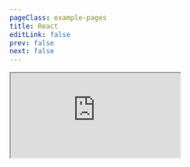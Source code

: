 ```yaml
---
pageClass: example-pages
title: React
editLink: false
prev: false
next: false
---
```


<iframe src="https://codesandbox.io/embed/869lp28qj?fontsize=14" title="@validate-me/react" sandbox="allow-modals allow-forms allow-popups allow-scripts allow-same-origin"></iframe>
